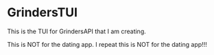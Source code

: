 # GrindersTUI
This is the TUI for GrindersAPI that I am creating.

This is NOT for the dating app. I repeat this is NOT for the dating app!!!
